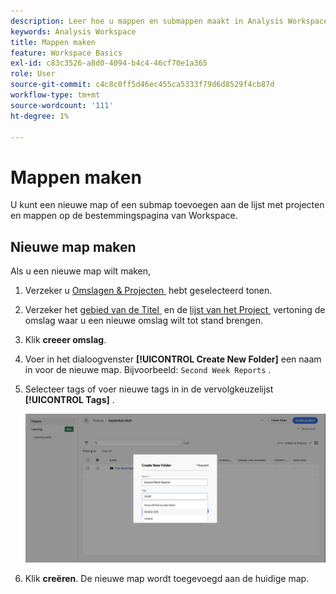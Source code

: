 ```yaml
---
description: Leer hoe u mappen en submappen maakt in Analysis Workspace.
keywords: Analysis Workspace
title: Mappen maken
feature: Workspace Basics
exl-id: c83c3526-a8d0-4094-b4c4-46cf70e1a365
role: User
source-git-commit: c4c8c0ff5d46ec455ca5333f79d6d8529f4cb87d
workflow-type: tm+mt
source-wordcount: '111'
ht-degree: 1%

---
```


# Mappen maken

U kunt een nieuwe map of een submap toevoegen aan de lijst met projecten en mappen op de bestemmingspagina van Workspace.

## Nieuwe map maken

Als u een nieuwe map wilt maken,

1. Verzeker u [&#x200B; Omslagen &amp; Projecten &#x200B;](/help/analysis-workspace/build-workspace-project/freeform-overview.md#show-selector) hebt geselecteerd tonen.

1. Verzeker het [&#x200B; gebied van de Titel &#x200B;](/help/analysis-workspace/build-workspace-project/freeform-overview.md#title-area) en de [&#x200B; lijst van het Project &#x200B;](/help/analysis-workspace/build-workspace-project/freeform-overview.md#project-list) vertoning de omslag waar u een nieuwe omslag wilt tot stand brengen.

1. Klik **creeer omslag**.

1. Voer in het dialoogvenster **[!UICONTROL Create New Folder]** een naam in voor de nieuwe map. Bijvoorbeeld: `Second Week Reports` .

1. Selecteer tags of voer nieuwe tags in in de vervolgkeuzelijst **[!UICONTROL Tags]** .

   ![&#x200B; creeer nieuwe omslag &#x200B;](../assets/create-new-folder.png)

1. Klik **creëren**.
De nieuwe map wordt toegevoegd aan de huidige map.
